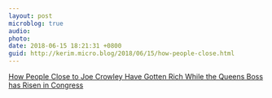 ```yaml
---
layout: post
microblog: true
audio: 
photo: 
date: 2018-06-15 18:21:31 +0800
guid: http://kerim.micro.blog/2018/06/15/how-people-close.html
---
```

[How People Close to Joe Crowley Have Gotten Rich While the Queens Boss has Risen in Congress](https://theintercept.com/2018/06/14/joe-crowley-congress-new-york/)
